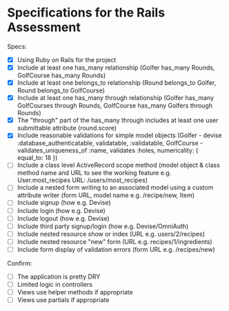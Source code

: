 # Specifications for the Rails Assessment

Specs:
- [x] Using Ruby on Rails for the project
- [x] Include at least one has_many relationship (Golfer has_many Rounds, GolfCourse has_many Rounds)
- [x] Include at least one belongs_to relationship (Round belongs_to Golfer, Round belongs_to GolfCourse)
- [x] Include at least one has_many through relationship (Golfer has_many GolfCourses through Rounds, GolfCourse has_many Golfers through Rounds)
- [x] The "through" part of the has_many through includes at least one user submittable attribute (round.score)
- [x] Include reasonable validations for simple model objects (Golfer - devise :database_authenticatable, validatable, :validatable,
      GolfCourse - validates_uniqueness_of :name, validates :holes, numericality: { equal_to: 18 })
- [ ] Include a class level ActiveRecord scope method (model object & class method name and URL to see the working feature e.g. User.most_recipes URL: /users/most_recipes)
- [ ] Include a nested form writing to an associated model using a custom attribute writer (form URL, model name e.g. /recipe/new, Item)
- [ ] Include signup (how e.g. Devise)
- [ ] Include login (how e.g. Devise)
- [ ] Include logout (how e.g. Devise)
- [ ] Include third party signup/login (how e.g. Devise/OmniAuth)
- [ ] Include nested resource show or index (URL e.g. users/2/recipes)
- [ ] Include nested resource "new" form (URL e.g. recipes/1/ingredients)
- [ ] Include form display of validation errors (form URL e.g. /recipes/new)

Confirm:
- [ ] The application is pretty DRY
- [ ] Limited logic in controllers
- [ ] Views use helper methods if appropriate
- [ ] Views use partials if appropriate
